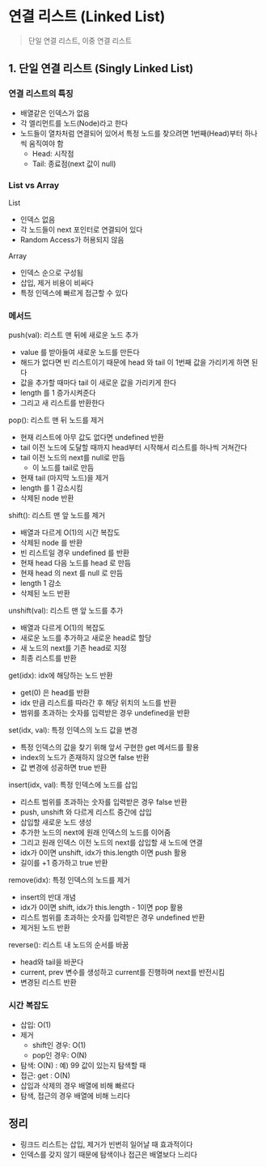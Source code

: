 # 연결 리스트 (Linked List)

> 단일 연결 리스트, 이중 연결 리스트

## 1. 단일 연결 리스트 (Singly Linked List)

### 연결 리스트의 특징

- 배열같은 인덱스가 없음
- 각 엘리먼트를 노드(Node)라고 한다
- 노드들이 열차처럼 연결되어 있어서 특정 노드를 찾으려면 1번째(Head)부터 하나씩 움직여야 함
  - Head: 시작점
  - Tail: 종료점(next 값이 null)

### List vs Array

List

- 인덱스 없음
- 각 노드들이 next 포인터로 연결되어 있다
- Random Access가 허용되지 않음

Array

- 인덱스 순으로 구성됨
- 삽입, 제거 비용이 비싸다
- 특정 인덱스에 빠르게 접근할 수 있다

### 메서드

push(val): 리스트 맨 뒤에 새로운 노드 추가

- value 를 받아들여 새로운 노드를 만든다
- 해드가 없다면 빈 리스트이기 때문에 head 와 tail 이 1번째 값을 가리키게 하면 된다
- 값을 추가할 때마다 tail 이 새로운 값을 가리키게 한다
- length 를 1 증가시켜준다
- 그리고 새 리스트를 반환한다

pop(): 리스트 맨 뒤 노드를 제거

- 현재 리스트에 아무 값도 없다면 undefined 반환
- tail 이전 노드에 도달할 때까지 head부터 시작해서 리스트를 하나씩 거쳐간다
- tail 이전 노드의 next를 null로 만듬
  - 이 노드를 tail로 만듬
- 현재 tail (마지막 노드)을 제거
- length 를 1 감소시킴
- 삭제된 node 반환

shift(): 리스트 맨 앞 노드를 제거

- 배열과 다르게 O(1)의 시간 복잡도
- 삭제된 node 를 반환
- 빈 리스트일 경우 undefined 를 반환
- 현재 head 다음 노드를 head 로 만듬
- 현재 head 의 next 를 null 로 만듬
- length 1 감소
- 삭제된 노드 반환

unshift(val): 리스트 맨 앞 노드를 추가

- 배열과 다르게 O(1)의 복잡도
- 새로운 노드를 추가하고 새로운 head로 할당
- 새 노드의 next를 기존 head로 지정
- 최종 리스트를 반환

get(idx): idx에 해당하는 노드 반환

- get(0) 은 head를 반환
- idx 만큼 리스트를 따라간 후 해당 위치의 노드를 반환
- 범위를 초과하는 숫자를 입력받은 경우 undefined을 반환

set(idx, val): 특정 인덱스의 노드 값을 변경

- 특정 인덱스의 값을 찾기 위해 앞서 구현한 get 메서드를 활용
- index의 노드가 존재하지 않으면 false 반환
- 값 변경에 성공하면 true 반환

insert(idx, val): 특정 인덱스에 노드를 삽입

- 리스트 범위를 초과하는 숫자를 입력받은 경우 false 반환
- push, unshift 와 다르게 리스트 중간에 삽입
- 삽입할 새로운 노드 생성
- 추가한 노드의 next에 원래 인덱스의 노드를 이어줌
- 그리고 원래 인덱스 이전 노드의 next를 삽입할 새 노드에 연결
- idx가 0이면 unshift, idx가 this.length 이면 push 활용
- 길이를 +1 증가하고 true 반환

remove(idx): 특정 인덱스의 노드를 제거

- insert의 반대 개념
- idx가 0이면 shift, idx가 this.length - 1이면 pop 활용
- 리스트 범위를 초과하는 숫자를 입력받은 경우 undefined 반환
- 제거된 노드 반환

reverse(): 리스트 내 노드의 순서를 바꿈

- head와 tail을 바꾼다
- current, prev 변수를 생성하고 current를 진행하며 next를 반전시킴
- 변경된 리스트 반환

### 시간 복잡도

- 삽입: O(1)
- 제거
  - shift인 경우: O(1)
  - pop인 경우: O(N)
- 탐색: O(N) : 예) 99 값이 있는지 탐색할 때
- 접근: get : O(N)
- 삽입과 삭제의 경우 배열에 비해 빠르다
- 탐색, 접근의 경우 배열에 비해 느리다

## 정리

- 링크드 리스트는 삽입, 제거가 빈번히 일어날 때 효과적이다
- 인덱스를 갖지 않기 때문에 탐색이나 접근은 배열보다 느리다
